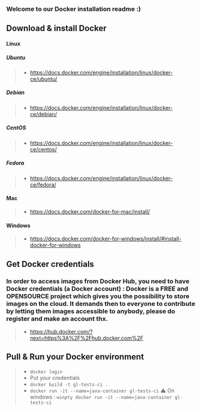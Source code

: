 ### Welcome to our Docker installation readme :)

## Download & install Docker

#### Linux
##### Ubuntu
> * https://docs.docker.com/engine/installation/linux/docker-ce/ubuntu/
##### Debian
> * https://docs.docker.com/engine/installation/linux/docker-ce/debian/
##### CentOS
> * https://docs.docker.com/engine/installation/linux/docker-ce/centos/
##### Fedora
> * https://docs.docker.com/engine/installation/linux/docker-ce/fedora/
#### Mac
> * https://docs.docker.com/docker-for-mac/install/
#### Windows
> * https://docs.docker.com/docker-for-windows/install/#install-docker-for-windows

## Get Docker credentials
### In order to access images from Docker Hub, you need to have Docker credentials (a Docker account) : Docker is a FREE and OPENSOURCE project which gives you the possibility to store images on the cloud. It demands then to everyone to contribute by letting them images accessible to anybody, please do register and make an account thx.
> * https://hub.docker.com/?next=https%3A%2F%2Fhub.docker.com%2F

## Pull & Run your Docker environment 
> * ```docker login```
> * Put your credentials
> * ```docker build -t gl-tests-ci .```
> * ```docker run -it --name=java-container gl-tests-ci```
:warning: On windows : ```winpty docker run -it --name=java-container gl-tests-ci```
